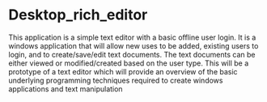 # Desktop_rich_editor
This application is a simple text editor with a basic offline user login. It is a
windows application that will allow new uses to be added, existing users to login, and to
create/save/edit text documents. The text documents can be either viewed or modified/created
based on the user type. This will be a prototype of a text editor which will provide an overview of
the basic underlying programming techniques required to create windows applications and text
manipulation
